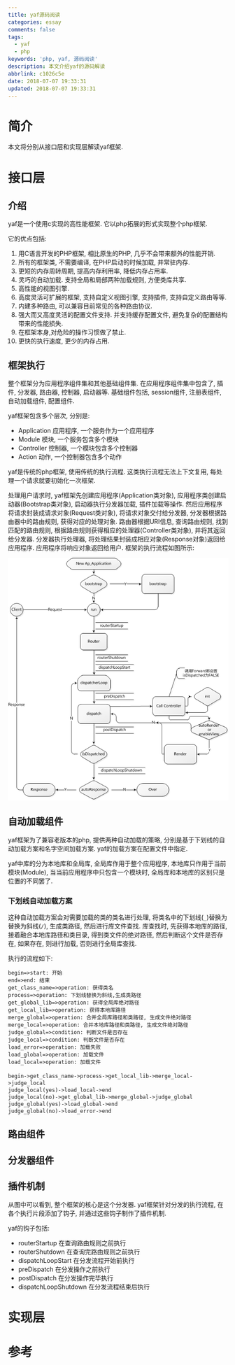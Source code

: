 ```yaml
---
title: yaf源码阅读
categories: essay
comments: false
tags:
  - yaf
  - php
keywords: 'php, yaf, 源码阅读'
description: 本文介绍yaf的源码解读
abbrlink: c1026c5e
date: 2018-07-07 19:33:31
updated: 2018-07-07 19:33:31
---
```



# 简介

本文将分别从接口层和实现层解读yaf框架.

# 接口层

## 介绍

yaf是一个使用c实现的高性能框架. 它以php拓展的形式实现整个php框架.

它的优点包括:
1. 用C语言开发的PHP框架, 相比原生的PHP, 几乎不会带来额外的性能开销.
2. 所有的框架类, 不需要编译, 在PHP启动的时候加载, 并常驻内存.
3. 更短的内存周转周期, 提高内存利用率, 降低内存占用率.
4. 灵巧的自动加载. 支持全局和局部两种加载规则, 方便类库共享.
5. 高性能的视图引擎.
6. 高度灵活可扩展的框架, 支持自定义视图引擎, 支持插件, 支持自定义路由等等.
7. 内建多种路由, 可以兼容目前常见的各种路由协议.
8. 强大而又高度灵活的配置文件支持. 并支持缓存配置文件, 避免复杂的配置结构带来的性能损失.
9. 在框架本身,对危险的操作习惯做了禁止.
10. 更快的执行速度, 更少的内存占用.

## 框架执行

整个框架分为应用程序组件集和其他基础组件集. 在应用程序组件集中包含了, 插件, 分发器, 路由器, 控制器, 启动器等. 基础组件包括, session组件, 注册表组件, 自动加载组件, 配置组件.

yaf框架包含多个层次, 分别是:

- Application 应用程序, 一个服务作为一个应用程序
- Module 模块, 一个服务包含多个模块
- Controller 控制器, 一个模块包含多个控制器
- Action 动作, 一个控制器包含多个动作

yaf是传统的php框架, 使用传统的执行流程. 这类执行流程无法上下文复用, 每处理一个请求就要初始化一次框架.

处理用户请求时, yaf框架先创建应用程序(Application类对象), 应用程序类创建启动器(Bootstrap类对象), 启动器执行分发器加载, 插件加载等操作. 然后应用程序将请求封装成请求对象(Request类对象), 将请求对象交付给分发器, 分发器根据路由器中的路由规则, 获得对应的处理对象. 路由器根据URI信息, 查询路由规则, 找到匹配的路由规则, 根据路由规则获得相应的处理器(Controller类对象), 并将其返回给分发器. 分发器执行处理器, 将处理结果封装成相应对象(Response对象)返回给应用程序. 应用程序将响应对象返回给用户. 框架的执行流程如图所示:

![yaf执行流程图](/images/yaf_sequence.png)



## 自动加载组件

yaf框架为了兼容老版本的php, 提供两种自动加载的策略, 分别是基于下划线的自动加载方案和名字空间加载方案. yaf的加载方案在配置文件中指定.

yaf中库的分为本地库和全局库, 全局库作用于整个应用程序, 本地库只作用于当前模块(Module), 当当前应用程序中只包含一个模块时, 全局库和本地库的区别只是位置的不同罢了. 

### 下划线自动加载方案

这种自动加载方案会对需要加载的类的类名进行处理, 将类名中的下划线(<code>_</code>)替换为替换为斜线(<code>/</code>), 生成类路径, 然后进行库文件查找. 库查找时, 先获得本地库的路径, 接着融合本地库路径和类目录, 得到类文件的绝对路径, 然后判断这个文件是否存在, 如果存在, 则进行加载, 否则进行全局库查找.

执行的流程如下:

```flow
begin=>start: 开始
end=>end: 结束
get_class_name=>operation: 获得类名
process=>operation: 下划线替换为斜线,生成类路径
get_global_lib=>operation: 获得全局库绝对路径
get_local_lib=>operation: 获得本地库路径
merge_global=>operation: 合并全局库路径和类路径, 生成文件绝对路径
merge_local=>operation: 合并本地库路径和类路径, 生成文件绝对路径
judge_global=>condition: 判断文件是否存在
judge_local=>condition: 判断文件是否存在
load_error=>operation: 加载失败
load_global=>operation: 加载文件
load_local=>operation: 加载文件

begin->get_class_name->process->get_local_lib->merge_local->judge_local
judge_local(yes)->load_local->end
judge_local(no)->get_global_lib->merge_global->judge_global
judge_global(yes)->load_global->end
judge_global(no)->load_error->end
```







## 路由组件






## 分发器组件





## 插件机制

从图中可以看到, 整个框架的核心是这个分发器. yaf框架针对分发的执行流程, 在各个执行片段添加了钩子, 并通过这些钩子制作了插件机制.

yaf的钩子包括:

- routerStartup 在查询路由规则之前执行
- routerShutdown 在查询完路由规则之前执行
- dispatchLoopStart 在分发流程开始前执行
- preDispatch 在分发操作之前执行
- postDispatch 在分发操作完毕执行
- dispatchLoopShutdown 在分发流程结束后执行


# 实现层



# 参考